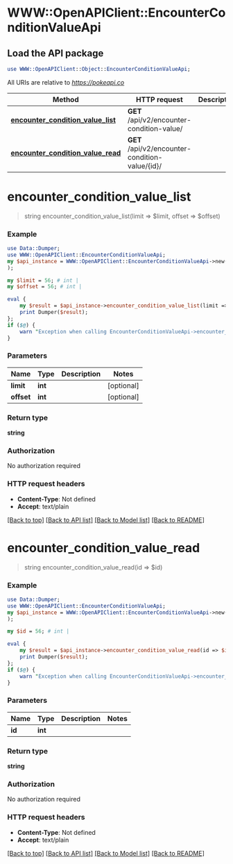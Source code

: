 # WWW::OpenAPIClient::EncounterConditionValueApi

## Load the API package
```perl
use WWW::OpenAPIClient::Object::EncounterConditionValueApi;
```

All URIs are relative to *https://pokeapi.co*

Method | HTTP request | Description
------------- | ------------- | -------------
[**encounter_condition_value_list**](EncounterConditionValueApi.md#encounter_condition_value_list) | **GET** /api/v2/encounter-condition-value/ | 
[**encounter_condition_value_read**](EncounterConditionValueApi.md#encounter_condition_value_read) | **GET** /api/v2/encounter-condition-value/{id}/ | 


# **encounter_condition_value_list**
> string encounter_condition_value_list(limit => $limit, offset => $offset)



### Example
```perl
use Data::Dumper;
use WWW::OpenAPIClient::EncounterConditionValueApi;
my $api_instance = WWW::OpenAPIClient::EncounterConditionValueApi->new(
);

my $limit = 56; # int | 
my $offset = 56; # int | 

eval {
    my $result = $api_instance->encounter_condition_value_list(limit => $limit, offset => $offset);
    print Dumper($result);
};
if ($@) {
    warn "Exception when calling EncounterConditionValueApi->encounter_condition_value_list: $@\n";
}
```

### Parameters

Name | Type | Description  | Notes
------------- | ------------- | ------------- | -------------
 **limit** | **int**|  | [optional] 
 **offset** | **int**|  | [optional] 

### Return type

**string**

### Authorization

No authorization required

### HTTP request headers

 - **Content-Type**: Not defined
 - **Accept**: text/plain

[[Back to top]](#) [[Back to API list]](../README.md#documentation-for-api-endpoints) [[Back to Model list]](../README.md#documentation-for-models) [[Back to README]](../README.md)

# **encounter_condition_value_read**
> string encounter_condition_value_read(id => $id)



### Example
```perl
use Data::Dumper;
use WWW::OpenAPIClient::EncounterConditionValueApi;
my $api_instance = WWW::OpenAPIClient::EncounterConditionValueApi->new(
);

my $id = 56; # int | 

eval {
    my $result = $api_instance->encounter_condition_value_read(id => $id);
    print Dumper($result);
};
if ($@) {
    warn "Exception when calling EncounterConditionValueApi->encounter_condition_value_read: $@\n";
}
```

### Parameters

Name | Type | Description  | Notes
------------- | ------------- | ------------- | -------------
 **id** | **int**|  | 

### Return type

**string**

### Authorization

No authorization required

### HTTP request headers

 - **Content-Type**: Not defined
 - **Accept**: text/plain

[[Back to top]](#) [[Back to API list]](../README.md#documentation-for-api-endpoints) [[Back to Model list]](../README.md#documentation-for-models) [[Back to README]](../README.md)

